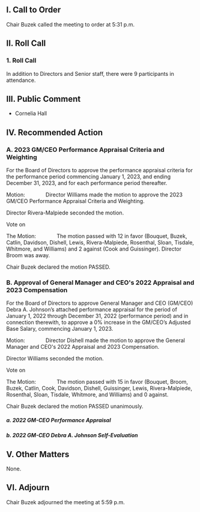 ## I. Call to Order

Chair Buzek called the meeting to order at 5:31 p.m.

## II. Roll Call

### 1. Roll Call

In addition to Directors and Senior staff, there were 9 participants in attendance.

## III. Public Comment

- Cornelia Hall

## IV. Recommended Action

### A. 2023 GM/CEO Performance Appraisal Criteria and Weighting

For the Board of Directors to approve the performance appraisal criteria for the performance period commencing January 1, 2023, and ending December 31, 2023, and for each performance period thereafter.

Motion:              Director Williams made the motion to approve the 2023 GM/CEO Performance Appraisal Criteria and Weighting.

Director Rivera-Malpiede seconded the motion.

Vote on

The Motion:              The motion passed with 12 in favor (Bouquet, Buzek, Catlin, Davidson, Dishell, Lewis, Rivera-Malpiede, Rosenthal, Sloan, Tisdale, Whitmore, and Williams) and 2 against (Cook and Guissinger). Director Broom was away.

Chair Buzek declared the motion PASSED.

### B. Approval of General Manager and CEO's 2022 Appraisal and 2023 Compensation

For the Board of Directors to approve General Manager and CEO (GM/CEO) Debra A. Johnson’s attached performance appraisal for the period of January 1, 2022 through December 31, 2022 (performance period) and in connection therewith, to approve a 0% increase in the GM/CEO’s Adjusted Base Salary, commencing January 1, 2023.

Motion:              Director Dishell made the motion to approve the General Manager and CEO's 2022 Appraisal and 2023 Compensation.

Director Williams seconded the motion.

Vote on

The Motion:              The motion passed with 15 in favor (Bouquet, Broom, Buzek, Catlin, Cook, Davidson, Dishell, Guissinger, Lewis, Rivera-Malpiede, Rosenthal, Sloan, Tisdale, Whitmore, and Williams) and 0 against.

Chair Buzek declared the motion PASSED unanimously.

##### a. 2022 GM-CEO Performance Appraisal

##### b. 2022 GM-CEO Debra A. Johnson Self-Evaluation

## V. Other Matters

None.

## VI. Adjourn

Chair Buzek adjourned the meeting at 5:59 p.m.